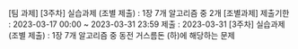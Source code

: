  [팀 과제] [3주차] 실습과제 (조별 제출) : 1장 7개 알고리즘 중 2개 [조별과제]
제출기한 : 2023-03-17 00:00 ~ 2023-03-31 23:59
제출 : 2023-03-31
[3주차] 실습과제 (조별 제출) : 1장 7개 알고리즘 중 동전 거스름돈 (하)에 해당하는 문제
